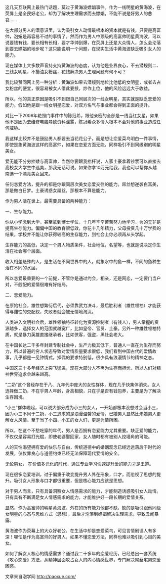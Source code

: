 


这几天互联网上最热门话题，莫过于黄海波嫖娼事件。作为一线明星的黄海波，在荧屏上是全民好老公，却为了解决生理需求而去嫖娼，不能不说是好男人的悲哀……

在大部分男人的潜意识里，认为吸引女人动情最根本的资本就是有钱，只要是高富帅，泡妞是再容易不过的事情了。然而作为男人中顶级的高富帅明星黄海波，可以说要钱有钱，要长相有长相，要才华帅到爆，在荧屏上还是大众情人，怎么会沦落到要去嫖娼的地步呢？这只能说明一个问题，在现实生活中黄海波缺乏吸引女人的能力。

                                       

现在媒体上大多数声音持支持黄海波的态度，认为他是业界良心，不去潜规则二、三线女明星，不揩油女粉丝，花钱解决男人生理问题有何不可？

我比较赞同网上另一种分析：黄海波如果去潜规则地位比他低的女明星，或者去占女粉丝的便宜，很容易被女人借此要挟，炒作上位，他的风险远远大于收益。

所以，他的真正原因是吸引不到跟自己同层次的一线女明星，其实就是缺乏恋爱的能力。假如他是跟一线女明星恋爱，对双方名气与事业都会得到正面的提升。

对比一下2008年艳照门事件中的陈冠希，跟他亲密的全部是一线当红女星，如果他不是因为去维修电脑导致资料泄露，陈冠希众多情人根本不会对他的事业造成任何威胁。

我这样比较并不是鼓励男人都要去当花花公子，而是想让恋爱菜鸟明白一件事情，即使是象黄海波这样的高富帅，如果在恋爱方面无能，同样吸引不到同级别的明星美女。

爱无能不分穷挫矮与高富帅，当然你要跟我抬杆说，人家土豪拿着钞票可以直接去高校女大学生中选美，那我无话可说。如果你拿10万元给我，我也可以帮你从越南选一个漂亮美女回来。

任何恋爱方法，提升的都是你跟同层次美女恋爱交往的能力。屌丝想逆袭白富美，那是做白日梦。土豪诱惑女屌丝，那根本不算是能力。

作为男人活在世上，最需要具备的两种能力：

一、生存能力。

你从小学念到大学，甚至拿到博士学位，十几年辛辛苦苦努力地学习，为的无非是提高生存能力。偏偏中国的教育很低效，你花十几年精力，父母投资几十万学费的结果，学校并不能让你获得较高的生存能力，到社会上你必须再从头学起。

生存能力的高低，决定一个男人物质条件，社会地位，名望等，也就是说决定你生活在社会哪个层面。

收入相差悬殊的人，是生活在不同世界中的人，就象水中的鱼一样，不同的鱼种生活在不同的水层。

所以恋爱最重要的一个前提，不管你是通过约会，相亲，还是网恋，一定要门当户对，不般配的爱情很难有好结局。

二、恋爱能力。

在原始社会，雄性想繁衍后代，必须靠武力决斗，最后胜利者（雄性领袖）才能获得与雌性的交配权，失败者就会被无情地淘汰。

人类进入文明社会后，雄性领袖特征转化为资源控制者（有钱人），男人掌握的资源越多，选择女人的范围就越宽广，比如皇帝、官员、土豪。另外一种雄性领袖特质，就是暴力英雄直接继承者，比如侠客，强盗，黑社会老大。

在中国长达二千多年封建专制社会中，生产力极其低下，普通人一直在为生存而努力，所以普遍的穷人状态导致对爱情质量要求很低，我们看到中国古代的爱情故事，几乎都是一见钟情式，择偶的要求特别低，很少具有浪漫情节的精神之恋。

中国这三十多年经济上突飞猛进，现在大部分人不再为生存而担忧，所以人们对精神世界追求会越来越高。

“二奶”这个曾经存在于八、九年代中庞大的女性群体，现在几乎快集体消失。女人选择做二奶，不在乎男人年龄，身高相貌，只在乎是否有钱包养，主要是为了解决生存困境。

“小三”群体崛起，可以说大部分成为小三的女人，一开始都根本没想过会当小三，因为小三不同于二奶，小三追求的是浪漫温馨的爱情，已婚男人显然比未婚男人更解女人风情。至于当了小四、小五的女人们，更是为情所困。

所以，在这个不愁吃穿的年代，男人是否拥有恋爱能力尤其重要。缺乏爱的能力，不仅仅是容易打光棍，即使老婆娶回家，女人随时都有被别人挖墙角的可能。

人的天性渴望拥有爱的快乐与自由，传统道德中的婚姻观念已经远远落后于时代的发展，仅仅靠良心与道德约束已经无法保障现代爱情的安全。

无论男女， 在价值多元化的时代，通过专业学习快速提升爱的能力才是王道。

现在很多恋爱培训，过于偏重于改变提升男人外在形象，口才，而忽视了思想的提升。吸引女人形象与口才都很重要，但是核心能力应该是思想。

对于男人而言，只有具备洞察女人情感需求的能力，才能制造诱惑吸引女人动情。只有具有不断满足女人情感需求的能力，才能维护好一段长期的爱情关系。

显然，作为高富帅的明星黄海波，外在的所有能力他都不缺，缺的是吸引跟他同级女明星的心态与思维方式（思想），最后才沦落到嫖娼解决生理需求，导致丑闻暴露。

黄海波作为荧幕上的大众好老公，在生活中却是恋爱菜鸟，可见言情剧误人有多深！哪怕是作为高富帅的好男人，如果不懂恋爱方法，同样也难以吸引到心目的美女。

如何了解女人核心的情感需求？通过我二十多年的恋爱经历，已经总出一套系统《攻心恋爱》方法，从精神层面攻占女人的内心情感世界，专门解决屌丝宅男恋爱困惑。

文章来自泡学网 http://paoxue.com/
